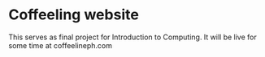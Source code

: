 # Coffeeling website

This serves as final project for Introduction to Computing. It will be live for some time at coffeelineph.com 

